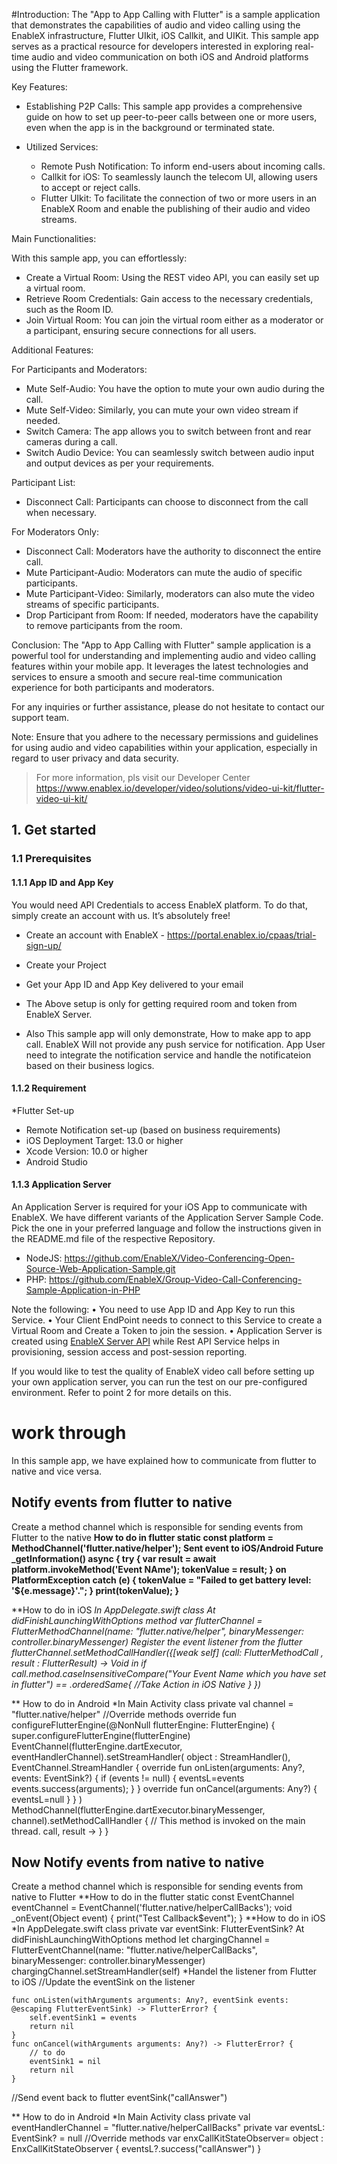 #Introduction:
The "App to App Calling with Flutter" is a sample application that demonstrates the capabilities of audio and video calling using the EnableX infrastructure, Flutter UIkit, iOS Callkit, and UIKit. This sample app serves as a practical resource for developers interested in exploring real-time audio and video communication on both iOS and Android platforms using the Flutter framework.

Key Features:

* Establishing P2P Calls: This sample app provides a comprehensive guide on how to set up peer-to-peer calls between one or more users, even when the app is in the background or terminated state.

* Utilized Services:
    * Remote Push Notification: To inform end-users about incoming calls.
    * Callkit for iOS: To seamlessly launch the telecom UI, allowing users to accept or reject calls.
    * Flutter UIkit: To facilitate the connection of two or more users in an EnableX Room and enable the publishing of their audio and video streams.

Main Functionalities:

With this sample app, you can effortlessly:
* Create a Virtual Room: Using the REST video API, you can easily set up a virtual room.
* Retrieve Room Credentials: Gain access to the necessary credentials, such as the Room ID.
* Join Virtual Room: You can join the virtual room either as a moderator or a participant, ensuring secure connections for all users.

Additional Features:

For Participants and Moderators:
* Mute Self-Audio: You have the option to mute your own audio during the call.
* Mute Self-Video: Similarly, you can mute your own video stream if needed.
* Switch Camera: The app allows you to switch between front and rear cameras during a call.
* Switch Audio Device: You can seamlessly switch between audio input and output devices as per your requirements.

Participant List:
* Disconnect Call: Participants can choose to disconnect from the call when necessary.

For Moderators Only:
* Disconnect Call: Moderators have the authority to disconnect the entire call.
* Mute Participant-Audio: Moderators can mute the audio of specific participants.
* Mute Participant-Video: Similarly, moderators can also mute the video streams of specific participants.
* Drop Participant from Room: If needed, moderators have the capability to remove participants from the room.

Conclusion:
The "App to App Calling with Flutter" sample application is a powerful tool for understanding and implementing audio and video calling features within your mobile app. It leverages the latest technologies and services to ensure a smooth and secure real-time communication experience for both participants and moderators.

For any inquiries or further assistance, please do not hesitate to contact our support team.

Note: Ensure that you adhere to the necessary permissions and guidelines for using audio and video capabilities within your application, especially in regard to user privacy and data security.


> For more information, pls visit our Developer Center
    https://www.enablex.io/developer/video/solutions/video-ui-kit/flutter-video-ui-kit/

## 1. Get started

### 1.1 Prerequisites

#### 1.1.1 App ID and App Key 

You would need API Credentials to access EnableX platform. To do that, simply create an account with us. It’s absolutely free!

* Create an account with EnableX - https://portal.enablex.io/cpaas/trial-sign-up/
* Create your Project
* Get your App ID and App Key delivered to your email

* The Above setup is only for getting required room and token from EnableX Server.
* Also This sample app will only demonstrate, How to make app to app call. EnableX Will not provide any push service for notification. App User need to integrate the notification service and handle the notificateion based on their business logics.

#### 1.1.2 Requirement
*Flutter Set-up
* Remote Notification set-up (based on business requirements)
* iOS Deployment Target: 13.0 or higher
* Xcode Version: 10.0 or higher
* Android Studio

#### 1.1.3 Application Server

An Application Server is required for your iOS App to communicate with EnableX. We have different variants of the Application Server Sample Code. Pick the one in your preferred language and follow the instructions given in the README.md file of the respective Repository.

* NodeJS: https://github.com/EnableX/Video-Conferencing-Open-Source-Web-Application-Sample.git 
* PHP: https://github.com/EnableX/Group-Video-Call-Conferencing-Sample-Application-in-PHP

Note the following:
•    You need to use App ID and App Key to run this Service.
•    Your Client EndPoint needs to connect to this Service to create a Virtual Room and Create a Token to join the session.
•    Application Server is created using [EnableX Server API](https://www.enablex.io/developer/video-api/server-api) while Rest API Service helps in provisioning, session access and post-session reporting.

If you would like to test the quality of EnableX video call before setting up your own application server,  you can run the test on our pre-configured environment. Refer to point 2 for more details on this.

# work through

In this sample app, we have explained how to communicate from flutter to native and vice versa.

## Notify events from flutter to native
Create a method channel which is responsible for sending events from Flutter to the native
**How to do in flutter
static const platform = MethodChannel('flutter.native/helper');
Sent event to iOS/Android
Future<void> _getInformation() async {
    try {
    var result = await platform.invokeMethod('Event NAme');
      tokenValue = result;
    } on PlatformException catch (e) {
      tokenValue = "Failed to get battery level: '${e.message}'.";
    }
    print(tokenValue);
  }**
  
**How to do in iOS
*In AppDelegate.swift class 
At didFinishLaunchingWithOptions method
          var flutterChannel  = FlutterMethodChannel(name: "flutter.native/helper",
                                                    binaryMessenger: controller.binaryMessenger)
Register the event listener from the flutter 
        flutterChannel.setMethodCallHandler({[weak self] (call: FlutterMethodCall , result : FlutterResult) -> Void in
          if call.method.caseInsensitiveCompare("Your Event Name which you have set in flutter") == .orderedSame{
              //Take Action in iOS Native
          }
      })*

** How to do in Android
*In Main Activity class 
    private val channel = "flutter.native/helper"
    //Override methods
    override fun configureFlutterEngine(@NonNull flutterEngine: FlutterEngine) {
        super.configureFlutterEngine(flutterEngine)
        EventChannel(flutterEngine.dartExecutor, eventHandlerChannel).setStreamHandler(
            object : StreamHandler(), EventChannel.StreamHandler {
                override fun onListen(arguments: Any?, events: EventSink?) {
                    if (events != null) {
                        eventsL=events
                        events.success(arguments);
                    }
                }
                override fun onCancel(arguments: Any?) {
                    eventsL=null
                }
            }
        )
        MethodChannel(flutterEngine.dartExecutor.binaryMessenger, channel).setMethodCallHandler {
            // This method is invoked on the main thread.
                call, result ->
        }
    }
## Now Notify events from native to native
Create a method channel which is responsible for sending events from native to Flutter
**How to do in the flutter
    static const EventChannel eventChannel = EventChannel('flutter.native/helperCallBacks');
    void _onEvent(Object event) {
    print("Test Callback$event");
  }
**How to do in iOS
*In AppDelegate.swift class 
    private var eventSink: FlutterEventSink?
At didFinishLaunchingWithOptions method
                let chargingChannel = FlutterEventChannel(name: "flutter.native/helperCallBacks",
                                                    binaryMessenger: controller.binaryMessenger)
          chargingChannel.setStreamHandler(self) 
*Handel the listener from Flutter to iOS
//Update the eventSink on the listener

    func onListen(withArguments arguments: Any?, eventSink events: @escaping FlutterEventSink) -> FlutterError? {
        self.eventSink1 = events
        return nil
    }
    func onCancel(withArguments arguments: Any?) -> FlutterError? {
        // to do
        eventSink1 = nil
        return nil
    }
   //Send event back to flutter
           eventSink("callAnswer")       

** How to do in Android
*In Main Activity class 
    private val eventHandlerChannel = "flutter.native/helperCallBacks"
    private var eventsL: EventSink? = null
    //Override methods
    var enxCallKitStateObserver=  object : EnxCallKitStateObserver {
                   eventsL?.success("callAnswer")
           }


